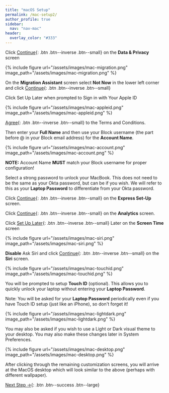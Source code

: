 ```yaml
---
title: "macOS Setup"
permalink: /mac-setup2/
author_profile: true
sidebar:
  nav: "nav-mac"
header:
  overlay_color: "#333"
---
```


Click [Continue](){: .btn .btn--inverse .btn--small} on the __Data &amp; Privacy__ screen

{% include figure url="/assets/images/mac-migration.png" image_path="/assets/images/mac-migration.png"  %}

On the __Migration Assistant__ screen select __Not Now__ in the lower left corner and click [Continue](){: .btn .btn--inverse .btn--small} 

Click Set Up Later when prompted to Sign in with Your Apple ID

{% include figure url="/assets/images/mac-appleid.png" image_path="/assets/images/mac-appleid.png"  %}

[Agree](){: .btn .btn--inverse .btn--small} to the Terms and Conditions.

Then enter your __Full Name__ and then use your Block username (the part before @ in your Block email address) for the __Account Name__.

{% include figure url="/assets/images/mac-account.png" image_path="/assets/images/mac-account.png"  %}

__NOTE:__ Account Name __MUST__ match your Block username for proper configuration!

Select a strong password to unlock your MacBook. This does not need to be the same as your Okta password, but can be if you wish. We will refer to this as your __Laptop Password__ to differentiate from your Okta password.

Click [Continue](){: .btn .btn--inverse .btn--small} on the __Express Set-Up__ screen.

Click [Continue](){: .btn .btn--inverse .btn--small} on the __Analytics__ screen.

Click [Set Up Later](){: .btn .btn--inverse .btn--small} Later on the __Screen Time__ screen

{% include figure url="/assets/images/mac-siri.png" image_path="/assets/images/mac-siri.png"  %}

__Disable__ Ask Siri and click [Continue](){: .btn .btn--inverse .btn--small} on the __Siri__ screen.

{% include figure url="/assets/images/mac-touchid.png" image_path="/assets/images/mac-touchid.png"  %}

You will be prompted to setup __Touch ID__ (optional). This allows you to quickly unlock your laptop without entering your __Laptop Password__. 

Note: You will be asked for your __Laptop Password__ periodically even if you have Touch ID setup (just like an iPhone), so don't forget it!

{% include figure url="/assets/images/mac-lightdark.png" image_path="/assets/images/mac-lightdark.png"  %}

You may also be asked if you wish to use a Light or Dark visual theme to your desktop. You may also make these changes later in System Preferences.

{% include figure url="/assets/images/mac-desktop.png" image_path="/assets/images/mac-desktop.png"  %}

After clicking through the remaining customization screens, you will arrive at the MacOS desktop which will look similar to the above (perhaps with different wallpaper).

[Next Step &rarr;](/mac-mdm){: .btn .btn--success .btn--large}

